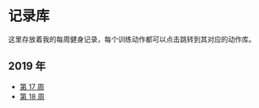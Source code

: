 # 记录库

这里存放着我的每周健身记录，每个训练动作都可以点击跳转到其对应的动作库。

## 2019 年

- [第 17 周](2019年/第17周.md)
- [第 18 周](2019年/第18周.md)
